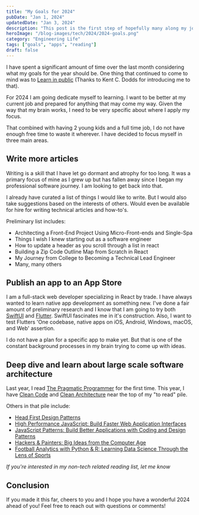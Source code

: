 ```yaml
---
title: "My Goals for 2024"
pubDate: "Jan 1, 2024"
updatedDate: "Jan 3, 2024"
description: "This post is the first step of hopefully many along my journey this year"
heroImage: "/blog-images/tech/2024/2024-goals.png"
category: "Engineering Life"
tags: ["goals", "apps", "reading"]
draft: false
---
```


I have spent a significant amount of time over the last month considering what my goals for the year should be. One thing that continued to come to mind was to [Learn in public](https://twitter.com/swyx/status/1009174159690264579) (Thanks to Kent C. Dodds for introducing me to that).

For 2024 I am going dedicate myself to learning. I want to be better at my current job and prepared for anything that may come my way. Given the way that my brain works, I need to be very specific about where I apply my focus.

That combined with having 2 young kids and a full time job, I do not have enough free time to waste it wherever. I have decided to focus myself in three main areas.

## Write more articles

Writing is a skill that I have let go dormant and atrophy for too long. It was a primary focus of mine as I grew up but has fallen away since I began my professional software journey. I am looking to get back into that.

I already have curated a list of things I would like to write. But I would also take suggestions based on the interests of others. Would even be available for hire for writing technical articles and how-to's.

Preliminary list includes:

- Architecting a Front-End Project Using Micro-Front-ends and Single-Spa
- Things I wish I knew starting out as a software engineer
- How to update a header as you scroll through a list in react
- Building a Zip Code Outline Map from Scratch in React
- My Journey from College to Becoming a Technical Lead Engineer
- Many, many others

## Publish an app to an App Store

I am a full-stack web developer specializing in React by trade. I have always wanted to learn native app development as something new. I've done a fair amount of preliminary research and I know that I am going to try both [SwiftUI](https://developer.apple.com/xcode/swiftui/) and [Flutter](https://flutter.dev). SwiftUI fascinates me in it's construction. Also, I want to test Flutters 'One codebase, native apps on iOS, Android, Windows, macOS, and Web' assertion.

I do not have a plan for a specific app to make yet. But that is one of the constant background processes in my brain trying to come up with ideas.

## Deep dive and learn about large scale software architecture

Last year, I read [The Pragmatic Programmer](https://www.oreilly.com/library/view/the-pragmatic-programmer/9780135956977/) for the first time. This year, I have [Clean Code](https://www.oreilly.com/library/view/clean-code-a/9780136083238/) and [Clean Architecture](https://www.oreilly.com/library/view/clean-architecture-a/9780134494272/) near the top of my "to read" pile.

Others in that pile include:

- [Head First Design Patterns](https://www.oreilly.com/library/view/head-first-design/0596007124/)
- [High Performance JavaScript: Build Faster Web Application Interfaces](https://www.oreilly.com/library/view/high-performance-javascript/9781449382308/)
- [JavaScript Patterns: Build Better Applications with Coding and Design Patterns](https://www.oreilly.com/library/view/javascript-patterns/9781449399115/)
- [Hackers & Painters: Big Ideas from the Computer Age](https://www.oreilly.com/library/view/hackers-painters/0596006624/)
- [Football Analytics with Python & R: Learning Data Science Through the Lens of Sports](https://www.oreilly.com/library/view/football-analytics-with/9781492099611/)

_If you're interested in my non-tech related reading list, let me know_

## Conclusion

If you made it this far, cheers to you and I hope you have a wonderful 2024 ahead of you! Feel free to reach out with questions or comments!
